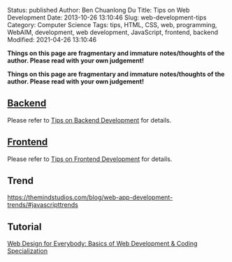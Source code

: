 Status: published
Author: Ben Chuanlong Du
Title: Tips on Web Development
Date: 2013-10-26 13:10:46
Slug: web-development-tips
Category: Computer Science
Tags: tips, HTML, CSS, web, programming, WebAIM, development, web development, JavaScript, frontend, backend
Modified: 2021-04-26 13:10:46

**Things on this page are fragmentary and immature notes/thoughts of the author. Please read with your own judgement!**


**Things on this page are fragmentary and immature notes/thoughts of the author. Please read with your own judgement!**

## [Backend](http://www.legendu.net/misc/blog/tips-on-backend-development)

Please refer to
[Tips on Backend Development](http://www.legendu.net/misc/blog/tips-on-backend-development)
for details.

## [Frontend](http://www.legendu.net/misc/blog/tips-on-frontend-development)

Please refer to 
[Tips on Frontend Development](http://www.legendu.net/misc/blog/tips-on-frontend-development)
for details.

## Trend 

https://themindstudios.com/blog/web-app-development-trends/#javascripttrends

## Tutorial 

[Web Design for Everybody: Basics of Web Development & Coding Specialization](https://www.coursera.org/specializations/web-design)
